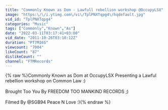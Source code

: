 ```yaml
---
title: "Commonly Known as Dom - Lawfull rebellion workshop @OccupyLSX"
image: "https:\/\/i.ytimg.com\/vi\/TplPNXTqpg4\/hqdefault.jpg"
vid_id: "TplPNXTqpg4"
categories: "Music"
tags: ["Commonly","Known","As"]
date: "2022-03-11T03:17:41+03:00"
vid_date: "2011-10-26T03:10:12Z"
duration: "PT7M16S"
viewcount: "7004"
likeCount: "87"
dislikeCount: ""
channel: "FTMRecords"
---
```

{% raw %}Commonly Known as Dom at OccupyLSX Presenting a Lawful rebellion workshop on Common Law :)  <br /><br />Brought Too You By FREEDOM TOO MANKIND RECORDS ;) <br /><br />Filmed By @SGB94    Peace N Love :){% endraw %}
